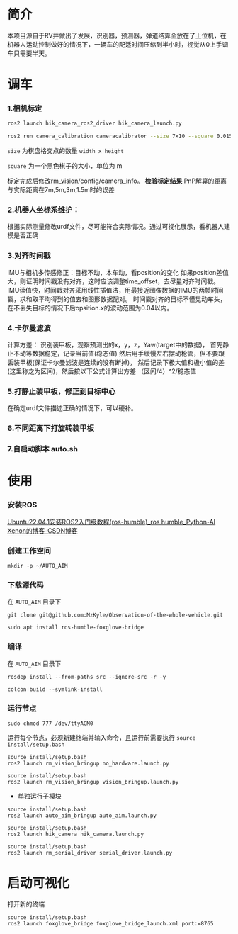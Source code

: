 # 简介
本项目源自于RV并做出了发展，识别器，预测器，弹道结算全放在了上位机，在机器人运动控制做好的情况下，一辆车的配适时间压缩到半小时，视觉从0上手调车只需要半天。

# 调车
### 1.相机标定
```bash
ros2 launch hik_camera_ros2_driver hik_camera_launch.py

ros2 run camera_calibration cameracalibrator --size 7x10 --square 0.015 image:=/camera/image camera:=/camera
```
`size` 为棋盘格交点的数量 `width x height`

`square` 为一个黑色棋子的大小，单位为 m

标定完成后修改rm_vision/config/camera_info。
**检验标定结果**
PnP解算的距离与实际距离在7m,5m,3m,1.5m时的误差
### 2.机器人坐标系维护：
根据实际测量修改urdf文件，尽可能符合实际情况。通过可视化展示，看机器人建模是否正确

### 3.对齐时间戳
IMU与相机多传感修正：目标不动，本车动，看position的变化
如果position差值大，则证明时间戳没有对齐，这时应该调整time_offset，去尽量对齐时间戳。
IMU读值快，时间戳对齐采用线性插值法，用最接近图像数据的IMU的两帧时间戳，求和取平均得到的值去和图形数据配对。
时间戳对齐的目标不懂晃动车头，在不丢失目标的情况下后opsition.x的波动范围为0.04以内。
### 4.卡尔曼滤波
计算方差：
识别装甲板，观察预测出的x，y，z，Yaw(target中的数据)，
首先静止不动等数据稳定，记录当前值(稳态值)
然后用手缓慢左右摆动枪管，但不要跟丢装甲板(保证卡尔曼滤波是连续的没有断掉)，
然后记录下极大值和极小值的差(这里称之为区间)，然后按以下公式计算出方差
（区间/4）^2/稳态值

### 5.打静止装甲板，修正到目标中心
在确定urdf文件描述正确的情况下，可以硬补。
### 6.不同距离下打旋转装甲板
### 7.自启动脚本 auto.sh


# 使用
### 安装ROS
  [Ubuntu22.04.1安装ROS2入门级教程(ros-humble)_ros humble_Python-AI Xenon的博客-CSDN博客](https://blog.csdn.net/yxn4065/article/details/127352587)

### 创建工作空间

```Shell
mkdir -p ~/AUTO_AIM
```

### 下载源代码

  在 `AUTO_AIM` 目录下

```Shell
git clone git@github.com:MzKyle/Observation-of-the-whole-vehicle.git
```


```Shell
sudo apt install ros-humble-foxglove-bridge
```


### 编译

  在 `AUTO_AIM` 目录下

```Shell
rosdep install --from-paths src --ignore-src -r -y
```


```Shell
colcon build --symlink-install
```


### 运行节点

```Shell
sudo chmod 777 /dev/ttyACM0
```


  运行每个节点，必须新建终端并输入命令，且运行前需要执行 `source install/setup.bash`

```Shell
source install/setup.bash
ros2 launch rm_vision_bringup no_hardware.launch.py
```


```Shell
source install/setup.bash
ros2 launch rm_vision_bringup vision_bringup.launch.py
```


  - 单独运行子模块


```Shell
source install/setup.bash
ros2 launch auto_aim_bringup auto_aim.launch.py 
```


```Shell
source install/setup.bash
ros2 launch hik_camera hik_camera.launch.py
```


```Shell
source install/setup.bash
ros2 launch rm_serial_driver serial_driver.launch.py
```


# 启动可视化

  打开新的终端
  
```Shell
source install/setup.bash
ros2 launch foxglove_bridge foxglove_bridge_launch.xml port:=8765
```


